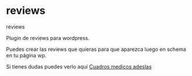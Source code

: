 # reviews
reviews

Plugin de reviews para wordpress. 

Puedes crear las reviews que quieras para que aparezca luego en schema en tu página wp. 

Si tienes dudas puedes verlo aquí 
[Cuadros medicos adeslas ](https://cuadrosmedicos.es/adeslas/)
